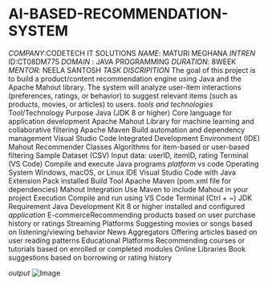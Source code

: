 # AI-BASED-RECOMMENDATION-SYSTEM
*COMPANY*:CODETECH IT SOLUTIONS
*NAME*: MATURI MEGHANA
*INTREN* ID:CT08DM775
*DOMAIN* : JAVA PROGRAMMING
*DURATION*: 8WEEK
*MENTOR*: NEELA SANTOSH
*TASK DISCRIPITION*
The goal of this project is to build a product/content recommendation engine using Java and the Apache Mahout library. The system will analyze user-item interactions (preferences, ratings, or behavior) to suggest relevant items (such as products, movies, or articles) to users.
*tools and technologies*
Tool/Technology     	Purpose
Java (JDK 8 or higher)	Core language for application development
Apache Mahout	Library for machine learning and collaborative filtering
Apache Maven	Build automation and dependency management
Visual Studio Code	Integrated Development Environment (IDE)
Mahout Recommender Classes	Algorithms for item-based or user-based filtering
Sample Dataset (CSV)	Input data: userID, itemID, rating
Terminal (VS Code)	Compile and execute Java programs
*platform*
vs code 
Operating System	Windows, macOS, or Linux
IDE	Visual Studio Code with Java Extension Pack installed
Build Tool	Apache Maven (pom.xml file for dependencies)
Mahout Integration	Use Maven to include Mahout in your project
Execution	Compile and run using VS Code Terminal (Ctrl + ~)
JDK Requirement	Java Development Kit 8 or higher installed and configured
*application*
E-commerceRecommending products based on user purchase history or ratings
Streaming Platforms	Suggesting movies or songs based on listening/viewing behavior
News Aggregators	Offering articles based on user reading patterns
Educational Platforms	Recommending courses or tutorials based on enrolled or completed modules
Online Libraries	Book suggestions based on borrowing or rating history

*output*
![Image](https://github.com/user-attachments/assets/609efa28-8bbc-452b-9ee9-9ee7ce51590b)
